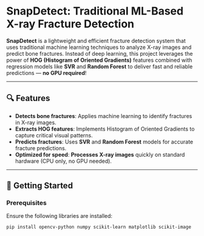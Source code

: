 # SnapDetect: Traditional ML-Based X-ray Fracture Detection

**SnapDetect** is a lightweight and efficient fracture detection system that uses traditional machine learning techniques to analyze X-ray images and predict bone fractures. Instead of deep learning, this project leverages the power of **HOG (Histogram of Oriented Gradients)** features combined with regression models like **SVR** and **Random Forest** to deliver fast and reliable predictions — **no GPU required**!

---

## 🔍 Features
- **Detects bone fractures**: Applies machine learning to identify fractures in X-ray images.
- **Extracts HOG features**: Implements Histogram of Oriented Gradients to capture critical visual patterns.
- **Predicts fractures**: Uses **SVR** and **Random Forest** models for accurate fracture predictions.
- **Optimized for speed**: **Processes X-ray images** quickly on standard hardware (CPU only, no GPU needed).

---

## 🚀 Getting Started

### Prerequisites
Ensure the following libraries are installed:
```bash
pip install opencv-python numpy scikit-learn matplotlib scikit-image
